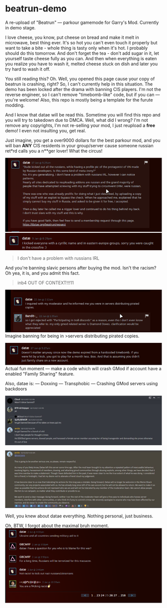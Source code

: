 # beatrun-demo

A re-upload of "Beatrun" — parkour gamemode for Garry's Mod. Currently in demo stage.

I love cheese, you know, put cheese on bread and make it melt in microwave, best thing ever. It's so hot you can't even touch it properly but want to take a bite - whole thing is tasty only when it's hot. I probably should do this tomorrow. And don't forget the tea - don't add sugar in it, let yourself taste cheese fully as you can. And then when everything is eaten you realize you have to wash it, melted cheese stuck on dish and later you try hard to wash it off.

You still reading this? Oh.
Well, you opened this page cause your copy of beatrun is crashing, right? So, I can't currently help in this situation. The demo has been locked after the drama with banning CIS players. I'm not the reverse engineer, so I can't remove "timebomb-like" code, but if you can — you're welcome! Also, this repo is mostly being a template for the furute modding. 

And I know that datae will be read this. Sometime you will find this repo and you will try to takedown due to DMCA. Well, what did I wrong? I'm not remove any copyrights, I'm not re-selling your mod, I just reupload a **free** demo! I even not insulting you, get real.

Just imagine, you get a over9000 dollars for the best parkour mod, and you will ban **ANY** CIS residents in your group/server cause someone russian ret*rd calls you a n**ger lover! What the circus! 

 ![images/1.png](images/1.png)  ![images/6.png](images/6.png)
> I don't have a problem with russians IRL

And you're banning slavic persons after buying the mod. Isn't the racism? Oh yea, it is, and you admit this fact.

>inb4 OUT OF CONTEXT!!!11



 ![images/2.png](images/2.png) 
Imagine banning for being in >servers distributing pirated copies.


 ![images/3.png](images/3.png) 
Actual fun moment — make a code which will crash GMod if account have a enabled "Family Sharing" feature.

Also, datae is:
— Doxxing
— Transphobic
— Crashing GMod servers using backdoors

 ![images/4.jpg](images/4.jpg) 

 ![images/5.jpg](images/5.jpg) 


Well, you knew about datae everything. Nothing personal, just business.

Oh, BTW, I forgot about the maximal bruh moment.
 ![images/7.png](images/7.png) 
